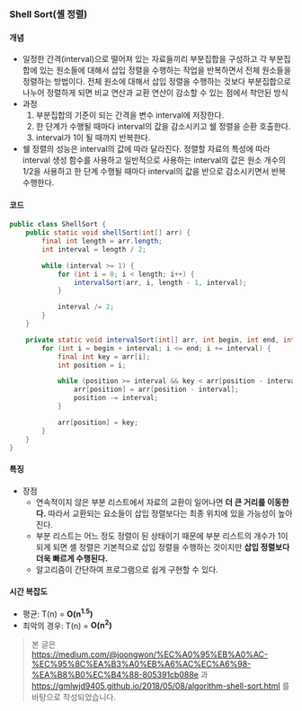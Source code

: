 ### Shell Sort(셸 정렬)
#### 개념
* 일정한 간격(interval)으로 떨어져 있는 자료들끼리 부분집합을 구성하고 각 부분집합에 있는 원소들에 대해서
삽입 정렬을 수행하는 작업을 반복하면서 전체 원소들을 정렬하는 방법이다. 전체 원소에 대해서 삽입 정렬을 수행하는 것보다
부분집합으로 나누어 정렬하게 되면 비교 연산과 교환 연산이 감소할 수 있는 점에서 착안된 방식
* 과정
  1. 부분집합의 기준이 되는 간격을 변수 interval에 저장한다.
  2. 한 단계가 수행될 때마다 interval의 값을 감소시키고 쉘 정렬을 순환 호출한다.
  3. interval가 1이 될 때까지 반복한다.  
* 쉘 정렬의 성능은 interval의 값에 따라 달라진다. 
   정렬할 자료의 특성에 따라 interval 생성 함수를 사용하고 일반적으로 사용하는 interval의 값은 
   원소 개수의 1/2을 사용하고 한 단계 수행될 때마다 interval의 값을 반으로 감소시키면서 반복 수행한다.
  
#### 코드
```java
public class ShellSort {
    public static void shellSort(int[] arr) {
        final int length = arr.length;
        int interval = length / 2;

        while (interval >= 1) {
            for (int i = 0; i < length; i++) {
                intervalSort(arr, i, length - 1, interval);
            }

            interval /= 2;
        }
    }

    private static void intervalSort(int[] arr, int begin, int end, int interval) {
        for (int i = begin + interval; i <= end; i += interval) {
            final int key = arr[i];
            int position = i;

            while (position >= interval && key < arr[position - interval]) {
                arr[position] = arr[position - interval];
                position -= interval;
            }

            arr[position] = key;
        }
    }
}
```

#### 특징
* 장점
  * 연속적이지 않은 부분 리스트에서 자료의 교환이 일어나면 **더 큰 거리를 이동한다.** 따라서 교환되는 요소들이 삽입 정렬보다는 최종 위치에 있을 가능성이 높아진다.
  * 부분 리스트는 어느 정도 정렬이 된 상태이기 때문에 부분 리스트의 개수가 1이 되게 되면 셸 정렬은 기본적으로 삽입 정렬을 수행하는 것이지만 **삽입 정렬보다 더욱 빠르게 수행된다.**
  * 알고리즘이 간단하여 프로그램으로 쉽게 구현할 수 있다.
    
#### 시간 복잡도
* 평균: T(n) = **O(n<sup>1.5</sup>)**
* 최악의 경우: T(n) = **O(n<sup>2</sup>)**


> 본 글은 https://medium.com/@joongwon/%EC%A0%95%EB%A0%AC-%EC%95%8C%EA%B3%A0%EB%A6%AC%EC%A6%98-%EA%B8%B0%EC%B4%88-805391cb088e 과 https://gmlwjd9405.github.io/2018/05/08/algorithm-shell-sort.html 를 바탕으로 작성되었습니다.
